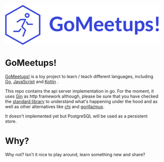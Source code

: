 ![GoMeetups! Logo](logo.png)

# GoMeetups!
[GoMeetups!](http://gomeetups.com) is a toy project to learn / teach different languages, including [Go](https://golang.org/), [JavaScript](https://developer.mozilla.org/en-US/docs/Web/JavaScript) and [Kotlin](https://kotlinlang.org/) .

This repo contains the api server implementation in go. For the moment, it uses [Gin](https://github.com/gin-gonic/gin) as http framework although, please be sure that you have checked the [standard library](https://golang.org/pkg/net/http/) to understand what's happening under the hood and as well as other alternatives like [chi](https://github.com/pressly/chi) and [gorilla/mux](https://github.com/gorilla/mux).

It doesn't implemented yet but PostgreSQL will be used as a persistent store.

# Why?
Why not? Isn't it nice to play around, learn something new and share?
